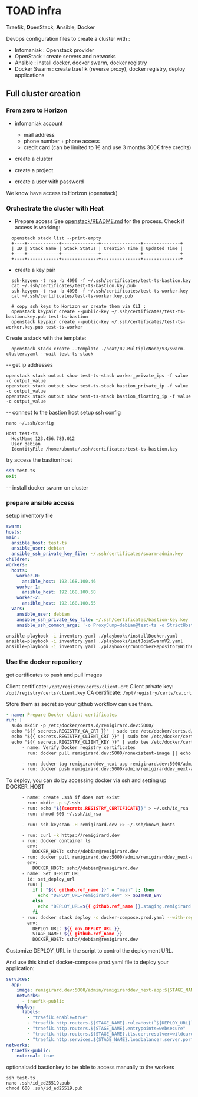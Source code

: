 # TOAD infra

**T**raefik, **O**penStack, **A**nsible, **D**ocker

Devops configuration files to create a cluster with :
- Infomaniak : Openstack provider
- OpenStack : create servers and networks
- Ansible : install docker, docker swarm, docker registry
- Docker Swarm : create traefik (reverse proxy), docker registry, deploy applications

## Full cluster creation

### From zero to Horizon

- infomaniak account
  - mail address
  - phone number + phone access
  - credit card (can be limited to 1€ and use 3 months 300€ free credits)

- create a cluster
- create a project
- create a user with password

We know have access to Horizon (openstack)

### Orchestrate the cluster with Heat

- Prepare access
See [openstack/README.md](openstack/README.md) for the process.
Check if access is working:
```
  openstack stack list --print-empty
  +----+------------+--------------+---------------+--------------+
  | ID | Stack Name | Stack Status | Creation Time | Updated Time |
  +----+------------+--------------+---------------+--------------+
  +----+------------+--------------+---------------+--------------+
```
- create a key pair
```
  ssh-keygen -t rsa -b 4096 -f ~/.ssh/certificates/test-ts-bastion.key
  cat ~/.ssh/certificates/test-ts-bastion.key.pub
  ssh-keygen -t rsa -b 4096 -f ~/.ssh/certificates/test-ts-worker.key
  cat ~/.ssh/certificates/test-ts-worker.key.pub
  
  # copy ssh keys to Horizon or create them via CLI :
  openstack keypair create --public-key ~/.ssh/certificates/test-ts-bastion.key.pub test-ts-bastion
  openstack keypair create --public-key ~/.ssh/certificates/test-ts-worker.key.pub test-ts-worker
```
  
Create a stack with the template:
```
  openstack stack create --template ./heat/02-MultipleNode/V3/swarm-cluster.yaml --wait test-ts-stack
```

-- get ip addresses
```
openstack stack output show test-ts-stack worker_private_ips -f value -c output_value
openstack stack output show test-ts-stack bastion_private_ip -f value -c output_value
openstack stack output show test-ts-stack bastion_floating_ip -f value -c output_value
```

-- connect to the bastion host
setup ssh config
```
nano ~/.ssh/config
```
```
Host test-ts
  HostName 123.456.789.012
  User debian
  IdentityFile /home/ubuntu/.ssh/certificates/test-ts-bastion.key
```

try access the bastion host
```bash
ssh test-ts
exit
```

-- install docker swarm on cluster
### prepare ansible access
setup inventory file
```yaml
swarm:
hosts:
main:
  ansible_host: test-ts
  ansible_user: debian
  ansible_ssh_private_key_file: ~/.ssh/certificates/swarm-admin.key
children:
workers:
  hosts:
    worker-0:
      ansible_host: 192.168.100.46
    worker-1:
      ansible_host: 192.168.100.58
    worker-2:
      ansible_host: 192.168.100.55
  vars:
    ansible_user: debian
    ansible_ssh_private_key_file: ~/.ssh/certificates/bastion-key.key
    ansible_ssh_common_args: '-o ProxyJump=debian@test-ts -o StrictHostKeyChecking=accept-new'
```

```bash
ansible-playbook -i inventory.yaml ./playbooks/installDocker.yaml 
ansible-playbook -i inventory.yaml ./playbooks/initJoinSwarmV2.yaml
ansible-playbook -i inventory.yaml ./playbooks/runDockerRepositoryWithCerts.yaml
```

### Use the docker repository

get certificates to push and pull images

Client certificate: `/opt/registry/certs/client.crt`
Client private key: `/opt/registry/certs/client.key`
CA certificate: `/opt/registry/certs/ca.crt`

Store them as secret so your github workflow can use them.
```yaml
- name: Prepare Docker client certificates
run: |
  sudo mkdir -p /etc/docker/certs.d/remigirard.dev:5000/
  echo "${{ secrets.REGISTRY_CA_CRT }}" | sudo tee /etc/docker/certs.d/remigirard.dev:5000/ca.crt
  echo "${{ secrets.REGISTRY_CLIENT_CRT }}" | sudo tee /etc/docker/certs.d/remigirard.dev:5000/client.cert
  echo "${{ secrets.REGISTRY_CLIENT_KEY }}" | sudo tee /etc/docker/certs.d/remigirard.dev:5000/client.key
      - name: Verify Docker registry certificates
        run: docker pull remigirard.dev:5000/nonexistent-image || echo "Certificates are valid"

      - run: docker tag remigirarddev_next-app remigirard.dev:5000/admin/remigirarddev_next-app:${{ github.ref_name }}
      - run: docker push remigirard.dev:5000/admin/remigirarddev_next-app:${{ github.ref_name }}
```

To deploy, you can do by accessing docker via ssh and setting up DOCKER_HOST

```bash
      - name: create .ssh if does not exist
        run: mkdir -p ~/.ssh
      - run: echo "${{secrets.REGISTRY_CERTIFICATE}}" > ~/.ssh/id_rsa
      - run: chmod 600 ~/.ssh/id_rsa

      - run: ssh-keyscan -H remigirard.dev >> ~/.ssh/known_hosts

      - run: curl -k https://remigirard.dev
      - run: docker container ls
        env:
          DOCKER_HOST: ssh://debian@remigirard.dev
      - run: docker pull remigirard.dev:5000/admin/remigirarddev_next-app:${{ github.ref_name }}
        env:
          DOCKER_HOST: ssh://debian@remigirard.dev
      - name: Set DEPLOY_URL
        id: set_deploy_url
        run: |
          if [ "${{ github.ref_name }}" = "main" ]; then
            echo "DEPLOY_URL=remigirard.dev" >> $GITHUB_ENV
          else
            echo "DEPLOY_URL=${{ github.ref_name }}.staging.remigirard.dev" >> $GITHUB_ENV
          fi
      - run: docker stack deploy -c docker-compose.prod.yaml --with-registry-auth remigirarddev-${{ github.ref_name }}
        env:
          DEPLOY_URL: ${{ env.DEPLOY_URL }}
          STAGE_NAME: ${{ github.ref_name }}
          DOCKER_HOST: ssh://debian@remigirard.dev
````

Customize DEPLOY_URL in the script to control the deployment URL.

And use this kind of docker-compose.prod.yaml file to deploy your application:
```yaml
services:
  app:
    image: remigirard.dev:5000/admin/remigirarddev_next-app:${STAGE_NAME}
    networks:
      - traefik-public
    deploy:
      labels:
        - "traefik.enable=true"
        - "traefik.http.routers.${STAGE_NAME}.rule=Host(`${DEPLOY_URL}`)"
        - "traefik.http.routers.${STAGE_NAME}.entrypoints=websecure"
        - "traefik.http.routers.${STAGE_NAME}.tls.certresolver=wildcardresolver"
        - "traefik.http.services.${STAGE_NAME}.loadbalancer.server.port=3000"
networks:
  traefik-public:
    external: true

```


optional:add bastionkey to be able to access manually to the workers
```
ssh test-ts
nano .ssh/id_ed25519.pub
chmod 600 .ssh/id_ed25519.pub
```

